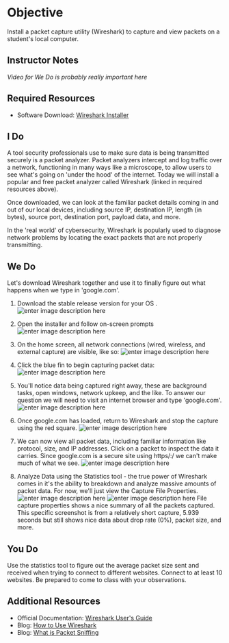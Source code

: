 # Objective
Install a packet capture utility (Wireshark) to capture and view packets on a student's local computer.

## Instructor Notes
*Video for We Do is probably really important here*

## Required Resources
- Software Download: [Wireshark Installer](https://www.wireshark.org/download.html)

## I Do
A tool security professionals use to make sure data is being transmitted securely is a packet analyzer. Packet analyzers intercept and log traffic over a network, functioning in many ways like a microscope, to allow users to see what's going on 'under the hood' of the internet. Today we will install a  popular and free packet analyzer called Wireshark (linked in required resources above).

Once downloaded, we can look at the familiar packet details coming in and out of our local devices, including source IP, destination IP, length (in bytes), source port, destination port, payload data, and more. 

In the 'real world' of cybersecurity, Wireshark is popularly used to diagnose network problems by locating the exact packets that are not properly transmitting. 


## We Do
Let's download Wireshark together and use it to finally figure out what happens when we type in 'google.com'.

1.  Download the stable release version for your OS .![enter image description here](https://lh3.googleusercontent.com/90C_FSB0VJC6y3wJY3TCEsyh7XX1HxDaMk-VhJiYtSFE4YfXjyUI3MBZbHBnUMyBu2jMBDqL_4Y)

2. Open the installer and follow on-screen prompts
![enter image description here](https://lh3.googleusercontent.com/c7zrf23CYMID1YtgDdeOpJvqKOZG7YRJSGUp630N1u6fXjlguwD-JBMhmtT0iyZFmUS52Dk5h2Q)

3. On the home screen, all network connections (wired, wireless, and external capture) are visible, like so: ![enter image description here](https://lh3.googleusercontent.com/g3S1RZdPUBUiv9CconEabQgG_SzMQvyGLUaCbJmyqSHHxROIx0qxPxmE9xPXRqsiWB9p9YaWFGA)

4. Click the blue fin to begin capturing packet data: 
![enter image description here](https://lh3.googleusercontent.com/jNPSyRABImjqZurXCpzdvF6LFcJSXnBxhz5KqX4y0xYBQEp7RJv1XKOm13N9lOSzTVjBJnRyR-c)

5. You'll notice data being captured right away, these are background tasks, open windows, network upkeep, and the like. To answer our question we will need to visit an internet browser and type 'google.com'. 
![enter image description here](https://lh3.googleusercontent.com/UH0WFdg60NKDDZ9WdUHQp-_9_-YMQEzbcZESzoEZoHN1HUlidLmUpl5TFH5os-0JdM3TnZ7xd4I)
6. Once google.com has loaded, return to Wireshark and stop the capture using the red square. 
![enter image description here](https://lh3.googleusercontent.com/InG6MRduYa4jUKrwm2QgFaBXC9__XRi9vo3PONGTqHmJDSLvXQqJPB_UhcpFEnhSboSPnzBTBkI)

7. We can now view all packet data, including familiar information like protocol, size, and IP addresses. Click on a packet to inspect the data it carries. Since google.com is a secure site using https/:/ we can't make much of what we see. ![enter image description here](https://lh3.googleusercontent.com/TXlLQWRG5cs7UtA5g2yVvppyJKoARoJmh_cgzymxNJ4YDu0ibBMe1dAPG5Xqq3f0mjHttIE4GEQ) 

8. Analyze Data using the Statistics tool - the true power of Wireshark comes in it's the ability to breakdown and analyze massive amounts of packet data. For now, we'll just view the Capture File Properties. 
![enter image description here](https://lh3.googleusercontent.com/7qb_r25BQyrmXdICWNNGKf3KDVa4nK22Fb80Kuhxc4XDoaO0I2_tBFwMrXJmTKzodQK3VOeTBSo)
![enter image description here](https://lh3.googleusercontent.com/1Cdc5loX_z6dI1Qs0uHlQygK3M5lJp6d7s7P4fKN6AGgvZi35tttwxCE73KAEC9TxvyTLWAwkAg)
File capture properties shows a nice summary of all the packets captured. This specific screenshot is from a relatively short capture, 5.939 seconds but still shows nice data about drop rate (0%), packet size, and more. 

## You Do
Use the statistics tool to figure out the average packet size sent and received when trying to connect to different websites. Connect to at least 10 websites. Be prepared to come to class with your observations. 

## Additional Resources
- Official Documentation: [Wireshark User's Guide]([https://www.wireshark.org/docs/wsug_html_chunked/](https://www.wireshark.org/docs/wsug_html_chunked/))
- Blog: [How to Use Wireshark](https://www.varonis.com/blog/how-to-use-wireshark/)
- Blog: [What is Packet Sniffing](https://www.comparitech.com/blog/information-security/what-is-packet-sniffing/)
<!--stackedit_data:
eyJoaXN0b3J5IjpbLTE2ODc3MDAwODhdfQ==
-->